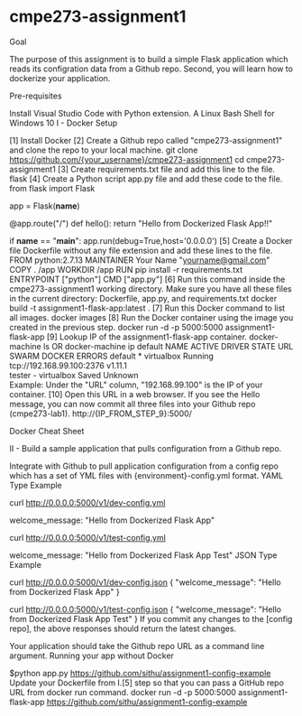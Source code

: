 # cmpe273-assignment1
Goal

The purpose of this assignment is to build a simple Flask application which reads its configration data from a Github repo. Second, you will learn how to dockerize your application.

Pre-requisites

Install Visual Studio Code with Python extension.
A Linux Bash Shell for Windows 10
I - Docker Setup

[1] Install Docker
[2] Create a Github repo called "cmpe273-assignment1" and clone the repo to your local machine.
git clone https://github.com/{your_username}/cmpe273-assignment1
cd cmpe273-assignment1
[3] Create requirements.txt file and add this line to the file.
flask
[4] Create a Python script app.py file and add these code to the file.
from flask import Flask

app = Flask(__name__)

@app.route("/")
def hello():
    return "Hello from Dockerized Flask App!!"

if __name__ == "__main__":
    app.run(debug=True,host='0.0.0.0')
[5] Create a Docker file Dockerfile without any file extension and add these lines to the file.
FROM python:2.7.13
MAINTAINER Your Name "yourname@gmail.com"
COPY . /app
WORKDIR /app
RUN pip install -r requirements.txt
ENTRYPOINT ["python"]
CMD ["app.py"]
[6] Run this command inside the cmpe273-assignment1 working directory. Make sure you have all these files in the current directory: Dockerfile, app.py, and requirements.txt
docker build -t assignment1-flask-app:latest .
[7] Run this Docker command to list all images.
docker images
[8] Run the Docker container using the image you created in the previous step.
docker run -d -p 5000:5000 assignment1-flask-app
[9] Lookup IP of the assignment1-flask-app container.
docker-machine ls
OR 
docker-machine ip default
NAME      ACTIVE   DRIVER       STATE     URL                         SWARM   DOCKER    ERRORS
default   *        virtualbox   Running   tcp://192.168.99.100:2376           v1.11.1   
tester    -        virtualbox   Saved                                         Unknown   
Example: Under the "URL" column, "192.168.99.100" is the IP of your container.
[10] Open this URL in a web browser. If you see the Hello message, you can now commit all three files into your Github repo (cmpe273-lab1).
http://{IP_FROM_STEP_9}:5000/

Docker Cheat Sheet

II - Build a sample application that pulls configuration from a Github repo.

Integrate with Github to pull application configuration from a config repo which has a set of YML files with {environment}-config.yml format.
YAML Type Example

curl http://0.0.0.0:5000/v1/dev-config.yml

welcome_message: "Hello from Dockerized Flask App"

curl http://0.0.0.0:5000/v1/test-config.yml

welcome_message: "Hello from Dockerized Flask App Test"
JSON Type Example

curl http://0.0.0.0:5000/v1/dev-config.json
{
    "welcome_message": "Hello from Dockerized Flask App"
}

curl http://0.0.0.0:5000/v1/test-config.json
{
    "welcome_message": "Hello from Dockerized Flask App Test"
}
If you commit any changes to the [config repo], the above responses should return the latest changes.

Your application should take the Github repo URL as a command line argument.
Running your app without Docker

$python app.py https://github.com/sithu/assignment1-config-example
Update your Dockerfile from I.[5] step so that you can pass a GitHub repo URL from docker run command.
docker run -d -p 5000:5000 assignment1-flask-app https://github.com/sithu/assignment1-config-example

